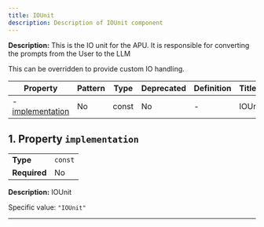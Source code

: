 ```yaml
---
title: IOUnit
description: Description of IOUnit component
---
```


**Description:** 
This is the IO unit for the APU. It is responsible for converting the prompts from the User to the LLM

This can be overridden to provide custom IO handling.

| Property                             | Pattern | Type  | Deprecated | Definition | Title/Description |
| ------------------------------------ | ------- | ----- | ---------- | ---------- | ----------------- |
| - [implementation](#implementation ) | No      | const | No         | -          | IOUnit            |

## <a name="implementation"></a>1. Property `implementation`

|              |         |
| ------------ | ------- |
| **Type**     | `const` |
| **Required** | No      |

**Description:** IOUnit

Specific value: `"IOUnit"`

----------------------------------------------------------------------------------------------------------------------------
